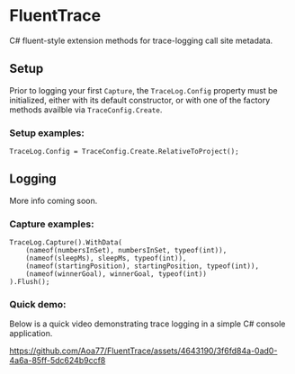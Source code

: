 # FluentTrace
C# fluent-style extension methods for trace-logging call site metadata.

## Setup
Prior to logging your first `Capture`, the `TraceLog.Config` property must be initialized, either with its default constructor, or with one of the factory methods availble via `TraceConfig.Create`.

### Setup examples:
```
TraceLog.Config = TraceConfig.Create.RelativeToProject();
```

## Logging
More info coming soon.

### Capture examples:
```
TraceLog.Capture().WithData(
    (nameof(numbersInSet), numbersInSet, typeof(int)),
    (nameof(sleepMs), sleepMs, typeof(int)),
    (nameof(startingPosition), startingPosition, typeof(int)),
    (nameof(winnerGoal), winnerGoal, typeof(int))
).Flush();
```

### Quick demo:

Below is a quick video demonstrating trace logging in a simple C# console application.

https://github.com/Aoa77/FluentTrace/assets/4643190/3f6fd84a-0ad0-4a6a-85ff-5dc624b9ccf8


